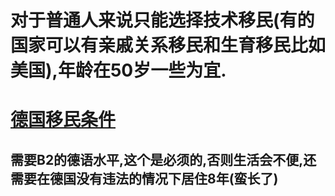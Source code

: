 
# 对于普通人来说只能选择技术移民(有的国家可以有亲戚关系移民和生育移民比如美国),年龄在50岁一些为宜.

# [德国移民条件](http://cs.mfa.gov.cn/zggmcg/ljmdd/oz_652287/dg_653095/rjjl_653105/)
## 需要B2的德语水平,这个是必须的,否则生活会不便,还需要在德国没有违法的情况下居住8年(蛮长了)


